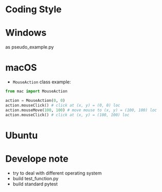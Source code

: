 # Coding Style

# Windows
as pseudo_example.py

# macOS

- `MouseAction` class example:

```python
from mac import MouseAction

action = MouseAction(0, 0)
action.mouseClick() # click at (x, y) = (0, 0) loc
action.mouseMove(100, 100) # move mouse to (x, y) = (100, 100) loc
action.mouseClick() # click at (x, y) = (100, 100) loc
```

# Ubuntu

# Develope note
- try to deal with different operating system
- build test_function.py
- build standard pytest
